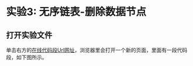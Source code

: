 # 实验3: 无序链表-删除数据节点

## 打开实验文件

单击右方的[在线代码段Url网址](http://pythontutor.com/visualize.html#code=class%20Node%3A%0A%20%20%20%20def%20__init__%28self,initialdata%29%3A%0A%20%20%20%20%20%20%20%20self.data%20%3D%20initialdata%0A%20%20%20%20%20%20%20%20self.tail%20%3D%20None%0A%20%20%20%20def%20getData%28self%29%3Areturn%20self.data%0A%20%20%20%20def%20getTail%28self%29%3Areturn%20self.tail%0A%20%20%20%20def%20changeTail%28self,newtail%29%3Aself.tail%20%3D%20newtail%0A%0Aclass%20UnorderedList%3A%0A%20%20%20%20def%20__init__%28self%29%3Aself.head%20%3D%20None%0A%20%20%20%20def%20add%28self,initialdata%29%3A%0A%20%20%20%20%20%20%20%20tempnode%20%3D%20Node%28initialdata%29%0A%20%20%20%20%20%20%20%20tempnode.changeTail%28self.head%29%0A%20%20%20%20%20%20%20%20self.head%20%3D%20tempnode%0A%20%20%20%20def%20remove%28self,item%29%3A%0A%20%20%20%20%20%20%20%20current%20%3D%20self.head%0A%20%20%20%20%20%20%20%20previous%20%3D%20None%0A%20%20%20%20%20%20%20%20found%20%3D%20False%0A%20%20%20%20%20%20%20%20while%20not%20found%3A%0A%20%20%20%20%20%20%20%20%20%20%20%20if%20current.getData%28%29%20%3D%3D%20item%3A%0A%20%20%20%20%20%20%20%20%20%20%20%20%20%20%20%20found%20%3D%20True%0A%20%20%20%20%20%20%20%20%20%20%20%20else%3A%0A%20%20%20%20%20%20%20%20%20%20%20%20%20%20%20%20previous%20%3D%20current%0A%20%20%20%20%20%20%20%20%20%20%20%20%20%20%20%20current%20%3D%20current.getTail%28%29%0A%0A%20%20%20%20%20%20%20%20if%20previous%20%3D%3D%20None%3A%0A%20%20%20%20%20%20%20%20%20%20%20%20self.head%20%3D%20current.getTail%28%29%0A%20%20%20%20%20%20%20%20else%3A%0A%20%20%20%20%20%20%20%20%20%20%20%20previous.changeTail%28current.getTail%28%29%29%0A%0Alist1%20%3D%20UnorderedList%28%29%0Alist1.add%28%7B'Id'%3A%200,'Role'%3A%20'Me',%20'BMI'%3A%2021.1%7D%29%0Alist1.remove%28%7B'Id'%3A%200,'Role'%3A%20'Me',%20'BMI'%3A%2021.1%7D%29&cumulative=false&heapPrimitives=nevernest&mode=edit&origin=opt-frontend.js&py=3&rawInputLstJSON=%5B%5D&textReferences=false)，浏览器里会打开一个新的页面，里面有一段代码段，如下图所示。